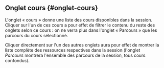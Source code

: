## Onglet cours {#onglet-cours}

L&#039;onglet « cours » donne une liste des cours disponibles dans la session. Cliquer sur l&#039;un de ces cours a pour effet de filtrer le contenu du reste des onglets selon ce cours : on ne verra plus dans l&#039;onglet « Parcours » que les parcours du cours sélectionné.

Cliquer directement sur l&#039;un des autres onglets aura pour effet de montrer la liste complète des ressources respectives dans la session (l&#039;onglet _Parcours_ montrera l&#039;ensemble des parcours de la session, tous cours confondus).